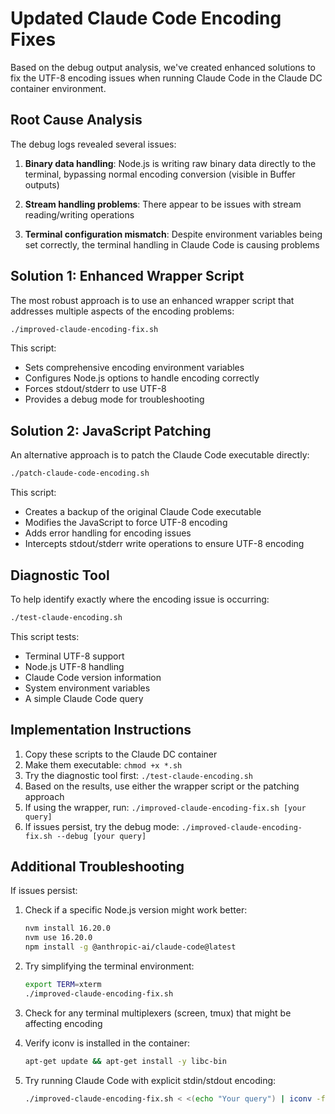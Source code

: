 # Updated Claude Code Encoding Fixes

Based on the debug output analysis, we've created enhanced solutions to fix the UTF-8 encoding issues when running Claude Code in the Claude DC container environment.

## Root Cause Analysis

The debug logs revealed several issues:

1. **Binary data handling**: Node.js is writing raw binary data directly to the terminal, bypassing normal encoding conversion (visible in Buffer outputs)

2. **Stream handling problems**: There appear to be issues with stream reading/writing operations

3. **Terminal configuration mismatch**: Despite environment variables being set correctly, the terminal handling in Claude Code is causing problems

## Solution 1: Enhanced Wrapper Script

The most robust approach is to use an enhanced wrapper script that addresses multiple aspects of the encoding problems:

```bash
./improved-claude-encoding-fix.sh
```

This script:
- Sets comprehensive encoding environment variables
- Configures Node.js options to handle encoding correctly
- Forces stdout/stderr to use UTF-8
- Provides a debug mode for troubleshooting

## Solution 2: JavaScript Patching

An alternative approach is to patch the Claude Code executable directly:

```bash
./patch-claude-code-encoding.sh
```

This script:
- Creates a backup of the original Claude Code executable
- Modifies the JavaScript to force UTF-8 encoding
- Adds error handling for encoding issues
- Intercepts stdout/stderr write operations to ensure UTF-8 encoding

## Diagnostic Tool

To help identify exactly where the encoding issue is occurring:

```bash
./test-claude-encoding.sh
```

This script tests:
- Terminal UTF-8 support
- Node.js UTF-8 handling
- Claude Code version information
- System environment variables
- A simple Claude Code query

## Implementation Instructions

1. Copy these scripts to the Claude DC container
2. Make them executable: `chmod +x *.sh`
3. Try the diagnostic tool first: `./test-claude-encoding.sh`
4. Based on the results, use either the wrapper script or the patching approach
5. If using the wrapper, run: `./improved-claude-encoding-fix.sh [your query]`
6. If issues persist, try the debug mode: `./improved-claude-encoding-fix.sh --debug [your query]`

## Additional Troubleshooting

If issues persist:

1. Check if a specific Node.js version might work better:
   ```bash
   nvm install 16.20.0
   nvm use 16.20.0
   npm install -g @anthropic-ai/claude-code@latest
   ```

2. Try simplifying the terminal environment:
   ```bash
   export TERM=xterm
   ./improved-claude-encoding-fix.sh
   ```

3. Check for any terminal multiplexers (screen, tmux) that might be affecting encoding

4. Verify iconv is installed in the container:
   ```bash
   apt-get update && apt-get install -y libc-bin
   ```

5. Try running Claude Code with explicit stdin/stdout encoding:
   ```bash
   ./improved-claude-encoding-fix.sh < <(echo "Your query") | iconv -f utf-8 -t utf-8
   ```